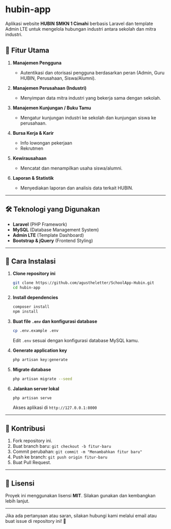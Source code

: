 # hubin-app

Aplikasi website **HUBIN SMKN 1 Cimahi** berbasis Laravel dan template Admin LTE untuk mengelola hubungan industri antara sekolah dan mitra industri.

## 🚀 Fitur Utama

1. **Manajemen Pengguna**  
   - Autentikasi dan otorisasi pengguna berdasarkan peran (Admin, Guru HUBIN, Perusahaan, Siswa/Alumni).
   
2. **Manajemen Perusahaan (Industri)**  
   - Menyimpan data mitra industri yang bekerja sama dengan sekolah.
   
3. **Manajemen Kunjungan / Buku Tamu**  
   - Mengatur kunjungan industri ke sekolah dan kunjungan siswa ke perusahaan.
   
4. **Bursa Kerja & Karir**  
   - Info lowongan pekerjaan
   - Rekrutmen
   
5. **Kewirausahaan**  
   - Mencatat dan menampilkan usaha siswa/alumni.
   
6. **Laporan & Statistik**  
   - Menyediakan laporan dan analisis data terkait HUBIN.

---

## 🛠️ Teknologi yang Digunakan

- **Laravel** (PHP Framework)
- **MySQL** (Database Management System)
- **Admin LTE** (Template Dashboard)
- **Bootstrap & jQuery** (Frontend Styling)

---

## 📌 Cara Instalasi

1. **Clone repository ini**
   ```sh
   git clone https://github.com/agustheletter/SchoolApp-Hubin.git
   cd hubin-app
   ```

2. **Install dependencies**
   ```sh
   composer install
   npm install
   ```

3. **Buat file `.env` dan konfigurasi database**
   ```sh
   cp .env.example .env
   ```
   Edit `.env` sesuai dengan konfigurasi database MySQL kamu.

4. **Generate application key**
   ```sh
   php artisan key:generate
   ```

5. **Migrate database**
   ```sh
   php artisan migrate --seed
   ```

6. **Jalankan server lokal**
   ```sh
   php artisan serve
   ```
   Akses aplikasi di `http://127.0.0.1:8000`

---

## 🤝 Kontribusi

1. Fork repository ini.
2. Buat branch baru: `git checkout -b fitur-baru`
3. Commit perubahan: `git commit -m "Menambahkan fitur baru"`
4. Push ke branch: `git push origin fitur-baru`
5. Buat Pull Request.

---

## 📜 Lisensi

Proyek ini menggunakan lisensi **MIT**. Silakan gunakan dan kembangkan lebih lanjut.

---

Jika ada pertanyaan atau saran, silakan hubungi kami melalui email atau buat issue di repository ini! 🎉

